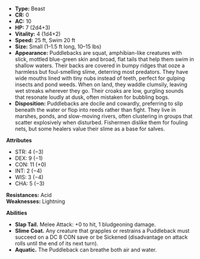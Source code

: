 - **Type:** Beast
- **CR:** 0
- **AC:** 10
- **HP:** 7 (2d4+3)
- **Vitality:** 4 (1d4+2)    
- **Speed:** 25 ft, Swim 20 ft
- **Size:** Small (1–1.5 ft long, 10–15 lbs)
- **Appearance:** Puddlebacks are squat, amphibian-like creatures with slick, mottled blue-green skin and broad, flat tails that help them swim in shallow waters. Their backs are covered in bumpy ridges that ooze a harmless but foul-smelling slime, deterring most predators. They have wide mouths lined with tiny nubs instead of teeth, perfect for gulping insects and pond weeds. When on land, they waddle clumsily, leaving wet streaks wherever they go. Their croaks are low, gurgling sounds that resonate loudly at dusk, often mistaken for bubbling bogs.
- **Disposition:** Puddlebacks are docile and cowardly, preferring to slip beneath the water or flop into reeds rather than fight. They live in marshes, ponds, and slow-moving rivers, often clustering in groups that scatter explosively when disturbed. Fishermen dislike them for fouling nets, but some healers value their slime as a base for salves.

**Attributes**
- STR: 4 (−3)
- DEX: 9 (−1)
- CON: 11 (+0)
- INT: 2 (−4)
- WIS: 3 (−4)
- CHA: 5 (−3)

**Resistances:** Acid  
**Weaknesses:** Lightning

**Abilities**
- **Slap Tail.** Melee Attack: +0 to hit, 1 bludgeoning damage.
- **Slime Coat.** Any creature that grapples or restrains a Puddleback must succeed on a DC 8 CON save or be Sickened (disadvantage on attack rolls until the end of its next turn).
- **Aquatic.** The Puddleback can breathe both air and water.
